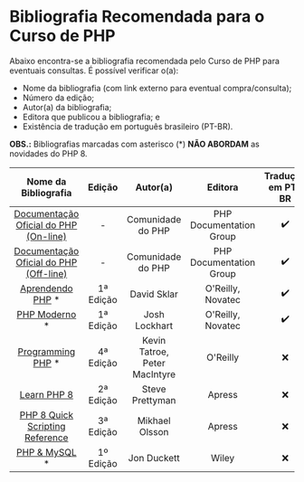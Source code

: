 # Bibliografia Recomendada para o Curso de PHP
Abaixo encontra-se a bibliografia recomendada pelo Curso de PHP para eventuais consultas. É possível verificar o(a):
* Nome da bibliografia (com link externo para eventual compra/consulta);
* Número da edição;
* Autor(a) da bibliografia;
* Editora que publicou a bibliografia; e
* Existência de tradução em português brasileiro (PT-BR).

**OBS.:** Bibliografias marcadas com asterisco (*) **NÃO ABORDAM** as novidades do PHP 8.

|Nome da Bibliografia|Edição|Autor(a)|Editora|Tradução em PT-BR|
|---|---|---|---|---|
|<div align="center">[Documentação Oficial do PHP (On-line)](https://www.php.net/manual/pt_BR/)</div>|<div align="center"> - </div>|<div align="center">Comunidade do PHP</div>|<div align="center">PHP Documentation Group</div>|<div align="center">✔️</div>|
|<div align="center">[Documentação Oficial do PHP (Off-line)](https://www.php.net/download-docs.php)</div>|<div align="center"> - </div>|<div align="center">Comunidade do PHP</div>|<div align="center">PHP Documentation Group</div>|<div align="center">✔️</div>|
|<div align="center">[Aprendendo PHP](https://www.amazon.com.br/Aprendendo-PHP-Introdu%C3%A7%C3%A3o-Amig%C3%A1vel-Linguagem/dp/8575225189) *</div>|<div align="center"> 1ª Edição </div>|<div align="center">David Sklar</div>|<div align="center">O'Reilly, Novatec</div>|<div align="center">✔️</div>|
|<div align="center">[PHP Moderno](https://www.amazon.com.br/PHP-Moderno-Novos-Recursos-Pr%C3%A1ticas/dp/857522428X) *</div>|<div align="center"> 1ª Edição </div>|<div align="center">Josh Lockhart</div>|<div align="center">O'Reilly, Novatec</div>|<div align="center">✔️</div>|
|<div align="center">[Programming PHP](https://www.amazon.com.br/Programming-PHP-Creating-Dynamic-English-ebook/dp/B085VSX3ZF) *</div>|<div align="center"> 4ª Edição </div>|<div align="center">Kevin Tatroe, Peter MacIntyre</div>|<div align="center">O'Reilly|<div align="center">❌</div>|
|<div align="center">[Learn PHP 8](https://www.amazon.com.br/Learn-PHP-Using-JavaScript-English-ebook/dp/B08KRJT935)</div>|<div align="center"> 2ª Edição </div>|<div align="center">Steve Prettyman</div>|<div align="center">Apress</div>|<div align="center">❌</div>|
  |<div align="center">[PHP 8 Quick Scripting Reference](https://www.amazon.com.br/PHP-Quick-Scripting-Reference-Pocket/dp/1484266188)</div>|<div align="center"> 3ª Edição </div>|<div align="center">Mikhael Olsson</div>|<div align="center">Apress</div>|<div align="center">❌</div>|
|<div align="center">[PHP & MySQL](https://www.amazon.com.br/PHP-MySQL-Server-side-Web-Development/dp/1119149223) *</div>|<div align="center"> 1º Edição </div>|<div align="center">Jon Duckett</div>|<div align="center">Wiley</div>|<div align="center">❌</div>|
